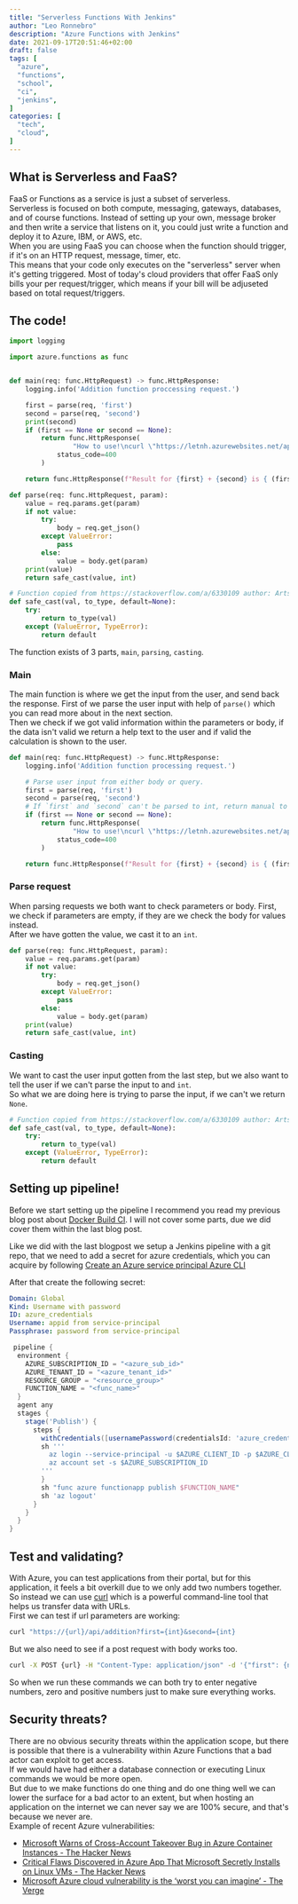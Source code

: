 ```yaml
---
title: "Serverless Functions With Jenkins"
author: "Leo Ronnebro"
description: "Azure Functions with Jenkins"
date: 2021-09-17T20:51:46+02:00
draft: false
tags: [
  "azure",
  "functions",
  "school",
  "ci",
  "jenkins",
]
categories: [
  "tech",
  "cloud",
]
---
```

## What is Serverless and FaaS?  
FaaS or Functions as a service is just a subset of serverless.  
Serverless is focused on both compute, messaging, gateways, databases, and of course functions.   Instead of setting up your own, message broker and then write a service that listens on it, you could just write a function and deploy it to Azure, IBM, or AWS, etc.  
When you are using FaaS you can choose when the function should trigger, if it's on an HTTP request, message, timer, etc.  
This means that your code only executes on the "serverless" server when it's getting triggered. Most of today's cloud providers that offer FaaS only bills your per request/trigger, which means if your bill will be adjuseted based on total request/triggers.

## The code!

```py
import logging

import azure.functions as func


def main(req: func.HttpRequest) -> func.HttpResponse:
    logging.info('Addition function proccessing request.')

    first = parse(req, 'first')
    second = parse(req, 'second')
    print(second)
    if (first == None or second == None):
        return func.HttpResponse(
                "How to use!\ncurl \"https://letnh.azurewebsites.net/api/addition?first={int}&second={int} or curl -X POST https://letnh.azurewebsites.net/api/addition -H \"Content-Type: application/json\" -d '{\"first\": {num}, \"second\": {num}}'\n",
            status_code=400
        )

    return func.HttpResponse(f"Result for {first} + {second} is { (first + second) }!\n")

def parse(req: func.HttpRequest, param):
    value = req.params.get(param)
    if not value:
        try:
            body = req.get_json()
        except ValueError:
            pass
        else:
            value = body.get(param)
    print(value)
    return safe_cast(value, int)

# Function copied from https://stackoverflow.com/a/6330109 author: Artsiom Rudzenka
def safe_cast(val, to_type, default=None):
    try:
        return to_type(val)
    except (ValueError, TypeError):
        return default
```

The function exists of 3 parts, `main`, `parsing`, `casting`.

### Main
The main function is where we get the input from the user, and send back the response.
First of we parse the user input with help of `parse()` which you can read more about in the next section.  
Then we check if we got valid information within the parameters or body, if the data isn't valid we return a help text to the user and if valid the calculation is shown to the user.
```py
def main(req: func.HttpRequest) -> func.HttpResponse:
    logging.info('Addition function processing request.')

    # Parse user input from either body or query.
    first = parse(req, 'first') 
    second = parse(req, 'second')
    # If `first` and `second` can't be parsed to int, return manual to user.
    if (first == None or second == None):
        return func.HttpResponse(
                "How to use!\ncurl \"https://letnh.azurewebsites.net/api/addition?first={int}&second={int} or curl -X POST https://letnh.azurewebsites.net/api/addition -H \"Content-Type: application/json\" -d '{\"first\": {num}, \"second\": {num}}'\n",
            status_code=400
        )

    return func.HttpResponse(f"Result for {first} + {second} is { (first + second) }!\n")
```

### Parse request
When parsing requests we both want to check parameters or body. First, we check if parameters are empty, if they are we check the body for values instead.  
After we have gotten the value, we cast it to an `int`. 
```py
def parse(req: func.HttpRequest, param):
    value = req.params.get(param)
    if not value:
        try:
            body = req.get_json()
        except ValueError:
            pass
        else:
            value = body.get(param)
    print(value)
    return safe_cast(value, int)
```

### Casting
We want to cast the user input gotten from the last step, but we also want to tell the user if we can't parse the input to and `int`.  
So what we are doing here is trying to parse the input, if we can't we return `None`.
```py
# Function copied from https://stackoverflow.com/a/6330109 author: Artsiom Rudzenka
def safe_cast(val, to_type, default=None):
    try:
        return to_type(val)
    except (ValueError, TypeError):
        return default
```


## Setting up pipeline!
Before we start setting up the pipeline I recommend you read my previous blog post about [Docker Build CI](https://blog.letnh.com/docker-build-ci/). I will not cover some parts, due we did cover them within the last blog post.

Like we did with the last blogpost we setup a Jenkins pipeline with a git repo, that we need to add a secret for azure credentials, which you can acquire by following [Create an Azure service principal Azure CLI](https://docs.microsoft.com/en-us/cli/azure/create-an-azure-service-principal-azure-cli?toc=%252fazure%252fazure-resource-manager%252ftoc.json)

After that create the following secret:
```yml
Domain: Global
Kind: Username with password
ID: azure_credentials
Username: appid from service-principal
Passphrase: password from service-principal
```

```groovy
 pipeline {
  environment {
    AZURE_SUBSCRIPTION_ID = "<azure_sub_id>"
    AZURE_TENANT_ID = "<azure_tenant_id>"
    RESOURCE_GROUP = "<resource_group>"
    FUNCTION_NAME = "<func_name>"
  }
  agent any
  stages {
    stage('Publish') {
      steps {
        withCredentials([usernamePassword(credentialsId: 'azure_credentials', passwordVariable: 'AZURE_CLIENT_SECRET', usernameVariable: 'AZURE_CLIENT_ID')]) {
        sh '''
          az login --service-principal -u $AZURE_CLIENT_ID -p $AZURE_CLIENT_SECRET -t $AZURE_TENANT_ID
          az account set -s $AZURE_SUBSCRIPTION_ID
        '''
        }
        sh "func azure functionapp publish $FUNCTION_NAME"
        sh 'az logout'
      }
    }
  }
}
```

## Test and validating?
With Azure, you can test applications from their portal, but for this application, it feels a bit overkill due to we only add two numbers together. So instead we can use [curl](https://curl.se) which is a powerful command-line tool that helps us transfer data with URLs.  
First we can test if url parameters are working:
```bash
curl "https://{url}/api/addition?first={int}&second={int}
```
But we also need to see if a post request with body works too.
```bash
curl -X POST {url} -H "Content-Type: application/json" -d '{"first": {num}, "second": {num}}'
```

So when we run these commands we can both try to enter negative numbers, zero and positive numbers just to make sure everything works.

## Security threats?
There are no obvious security threats within the application scope, but there is possible that there is a vulnerability within Azure Functions that a bad actor can exploit to get access.  
If we would have had either a database connection or executing Linux commands we would be more open.  
But due to we make functions do one thing and do one thing well we can lower the surface for a bad actor to an extent, but when hosting an application on the internet we can never say we are 100% secure, and that's because we never are.  
Example of recent Azure vulnerabilities:
 - [Microsoft Warns of Cross-Account Takeover Bug in Azure Container Instances - The Hacker News](https://thehackernews.com/2021/09/microsoft-warns-of-cross-account.html)
 - [Critical Flaws Discovered in Azure App That Microsoft Secretly Installs on Linux VMs - The Hacker News](https://thehackernews.com/2021/09/critical-flaws-discovered-in-azure-app.html)
 - [Microsoft Azure cloud vulnerability is the ‘worst you can imagine’ - The Verge](https://www.theverge.com/2021/8/27/22644161/microsoft-azure-database-vulnerabilty-chaosdb)
